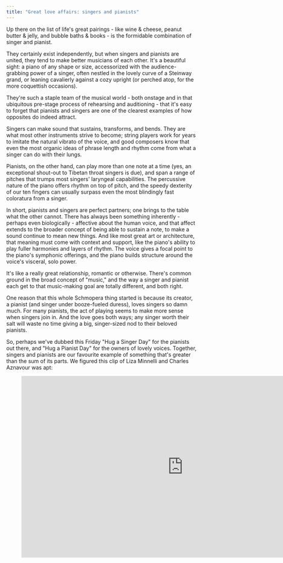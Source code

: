```yaml
---
title: "Great love affairs: singers and pianists"
---
```


Up there on the list of life's great pairings - like wine & cheese, peanut butter & jelly, and bubble baths & books - is the formidable combination of singer and pianist.

They certainly exist independently, but when singers and pianists are united, they tend to make better musicians of each other. It's a beautiful sight: a piano of any shape or size, accessorized with the audience-grabbing power of a singer, often nestled in the lovely curve of a Steinway grand, or leaning cavalierly against a cozy upright (or perched atop, for the more coquettish occasions). 

They're such a staple team of the musical world - both onstage and in that ubiquitous pre-stage process of rehearsing and auditioning - that it's easy to forget that pianists and singers are one of the clearest examples of how opposites do indeed attract.

Singers can make sound that sustains, transforms, and bends. They are what most other instruments strive to become; string players work for years to imitate the natural vibrato of the voice, and good composers know that even the most organic ideas of phrase length and rhythm come from what a singer can do with their lungs.

Pianists, on the other hand, can play more than one note at a time (yes, an exceptional shout-out to Tibetan throat singers is due), and span a range of pitches that trumps most singers' laryngeal capabilities. The percussive nature of the piano offers rhythm on top of pitch, and the speedy dexterity of our ten fingers can usually surpass even the most blindingly fast coloratura from a singer.

In short, pianists and singers are perfect partners; one brings to the table what the other cannot. There has always been something inherently - perhaps even biologically - affective about the human voice, and that affect extends to the broader concept of being able to sustain a note, to make a sound continue to mean new things. And like most great art or architecture, that meaning must come with context and support, like the piano's ability to play fuller harmonies and layers of rhythm. The voice gives a focal point to the piano's symphonic offerings, and the piano builds structure around the voice's visceral, solo power.

It's like a really great relationship, romantic or otherwise. There's common ground in the broad concept of "music," and the way a singer and pianist each get to that music-making goal are totally different, and both right.

One reason that this whole Schmopera thing started is because its creator, a pianist (and singer under booze-fueled duress), loves singers so damn much. For many pianists, the act of playing seems to make more sense when singers join in. And the love goes both ways; any singer worth their salt will waste no time giving a big, singer-sized nod to their beloved pianists.

So, perhaps we've dubbed this Friday "Hug a Singer Day" for the pianists out there, and "Hug a Pianist Day" for the owners of lovely voices. Together, singers and pianists are our favourite example of something that's greater than the sum of its parts. We figured this clip of Liza Minnelli and Charles Aznavour was apt:

<figure data-type="video">
<iframe width="854" height="480" src="https://www.youtube.com/embed/j7Yz3oRr38Y" frameborder="0" allowfullscreen></iframe>
</figure>
